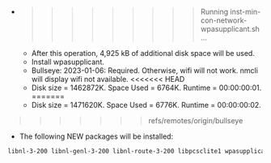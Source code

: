 * >>>>>>>>> Running inst-min-con-network-wpasupplicant.sh ...
  * After this operation, 4,925 kB of additional disk space will be used.
  * Install wpasupplicant.
  * Bullseye: 2023-01-06: Required. Otherwise, wifi will not work. nmcli will display wifi not available.
<<<<<<< HEAD
  * Disk size = 1462872K. Space Used = 6764K. Runtime = 00:00:00:01.
=======
  * Disk size = 1471620K. Space Used = 6776K. Runtime = 00:00:00:02.
>>>>>>> refs/remotes/origin/bullseye
  * The following NEW packages will be installed:
  ```bash
libnl-3-200 libnl-genl-3-200 libnl-route-3-200 libpcsclite1 wpasupplicant
  ```

